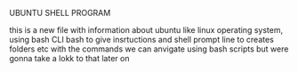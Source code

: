 UBUNTU SHELL PROGRAM

this is a new file with information about ubuntu like linux operating system, using bash CLI  bash to give insrtuctions and shell prompt line to creates folders etc with the commands we can anvigate using bash scripts  but were gonna take a lokk to that later on